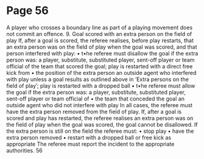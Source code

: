 # Page 56

A player who crosses a boundary line as part of a playing movement does
not commit an offence.
9. Goal scored with an extra person on the field of play
If, after a goal is scored, the referee realises, before play restarts, that an extra
person was on the field of play when the goal was scored, and that person
interfered with play:
• t•he referee must disallow the goal if the extra person was:
a player, substitute, substituted player, sent-off player or team official of
the team that scored the goal; play is restarted with a direct free kick from
•
the position of the extra person
an outside agent who interfered with play unless a goal results as outlined
above in ‘Extra persons on the field of play’; play is restarted with a
dropped ball
• t•he referee must allow the goal if the extra person was:
a player, substitute, substituted player, sent-off player or team official of
•
the team that conceded the goal
an outside agent who did not interfere with play
In all cases, the referee must have the extra person removed from the field
of play.
If, after a goal is scored and play has restarted, the referee realises an extra
person was on the field of play when the goal was scored, the goal cannot be
disallowed. If the extra person is still on the field the referee must:
• stop play
• have the extra person removed
• restart with a dropped ball or free kick as appropriate
The referee must report the incident to the appropriate authorities.
56

